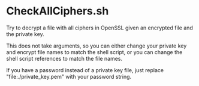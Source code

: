 # CheckAllCiphers.sh
Try to decrypt a file with all ciphers in OpenSSL given an encrypted file and the private key.

This does not take arguments, so you can either change your private key and encrypt file names to match the shell script, or you can change the shell script references to match the file names.

If you have a password instead of a private key file, just replace "file:./private_key.pem" with your password string.
